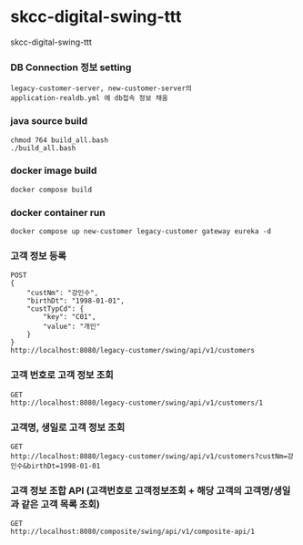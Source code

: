 # skcc-digital-swing-ttt
skcc-digital-swing-ttt

### DB Connection 정보 setting
```
legacy-customer-server, new-customer-server의 
application-realdb.yml 에 db접속 정보 채움
```

### java source build
```
chmod 764 build_all.bash
./build_all.bash
```

### docker image build
```
docker compose build
```

### docker container run
```
docker compose up new-customer legacy-customer gateway eureka -d
```

### 고객 정보 등록
```
POST
{
    "custNm": "강인수",
    "birthDt": "1998-01-01",
    "custTypCd": {
        "key": "C01",
        "value": "개인"
    }
}
http://localhost:8080/legacy-customer/swing/api/v1/customers
```

### 고객 번호로 고객 정보 조회 
```
GET
http://localhost:8080/legacy-customer/swing/api/v1/customers/1
```

### 고객명, 생일로 고객 정보 조회 
```
GET
http://localhost:8080/legacy-customer/swing/api/v1/customers?custNm=강인수&birthDt=1998-01-01
```

### 고객 정보 조합 API (고객번호로 고객정보조회 + 해당 고객의 고객명/생일과 같은 고객 목록 조회)
```
GET
http://localhost:8080/composite/swing/api/v1/composite-api/1
```
